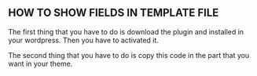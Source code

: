 ## HOW TO SHOW FIELDS IN TEMPLATE FILE

The first thing that you have to do is download the plugin and installed in your wordpress. Then you have to activated it. 

The second thing that you have to do  is copy this code in the part that you want in your theme. 


